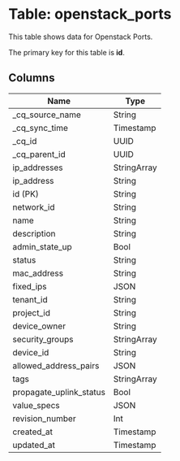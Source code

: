# Table: openstack_ports

This table shows data for Openstack Ports.

The primary key for this table is **id**.

## Columns

| Name          | Type          |
| ------------- | ------------- |
|_cq_source_name|String|
|_cq_sync_time|Timestamp|
|_cq_id|UUID|
|_cq_parent_id|UUID|
|ip_addresses|StringArray|
|ip_address|String|
|id (PK)|String|
|network_id|String|
|name|String|
|description|String|
|admin_state_up|Bool|
|status|String|
|mac_address|String|
|fixed_ips|JSON|
|tenant_id|String|
|project_id|String|
|device_owner|String|
|security_groups|StringArray|
|device_id|String|
|allowed_address_pairs|JSON|
|tags|StringArray|
|propagate_uplink_status|Bool|
|value_specs|JSON|
|revision_number|Int|
|created_at|Timestamp|
|updated_at|Timestamp|